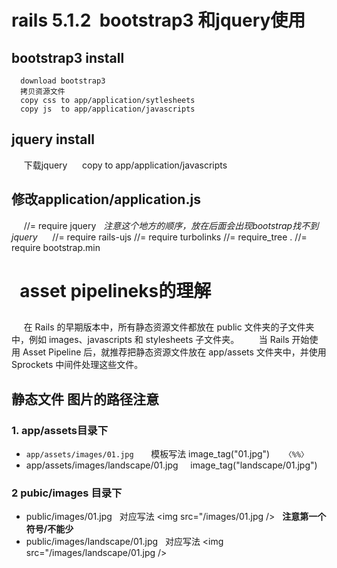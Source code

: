 rails 5.1.2  bootstrap3 和jquery使用
======

## bootstrap3 install   
      download bootstrap3
      拷贝资源文件 
      copy css to app/application/sytlesheets
      copy js  to app/application/javascripts
## jquery install 
      下载jquery
      copy to app/application/javascripts
## 修改application/application.js 
      //= require jquery    *注意这个地方的顺序，放在后面会出现bootstrap找不到jquery*
      //= require rails-ujs
      //= require turbolinks
      //= require_tree .
      //= require bootstrap.min
    

   
asset pipelineks的理解
=====
## 
      在 Rails 的早期版本中，所有静态资源文件都放在 public 文件夹的子文件夹中，例如 images、javascripts 和 stylesheets 子文件夹。
        当 Rails 开始使用 Asset Pipeline 后，就推荐把静态资源文件放在 app/assets 文件夹中，并使用 Sprockets 中间件处理这些文件。
## 静态文件 图片的路径注意
### 1. app/assets目录下
* ```app/assets/images/01.jpg```       模板写法 image_tag("01.jpg")
      ```〈%%〉```
* app/assets/images/landscape/01.jpg     image_tag("landscape/01.jpg")
###  2 pubic/images 目录下
* public/images/01.jpg   对应写法 <img src="/images/01.jpg />   **注意第一个符号/不能少**
* public/images/landscape/01.jpg   对应写法 <img src="/images/landscape/01.jpg />
     
